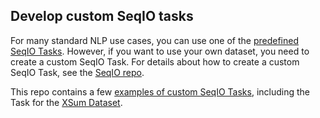 ## Develop custom SeqIO tasks

For many standard NLP use cases, you can use one of the
[predefined SeqIO Tasks](https://github.com/google-research/text-to-text-transfer-transformer/blob/main/t5/data/tasks.py).
However, if you want to use your own dataset, you need to create a custom SeqIO
Task. For details about how to create a custom SeqIO Task, see the [SeqIO
repo](https://github.com/google/seqio).  

This repo contains a few
[examples of custom SeqIO Tasks](https://github.com/GoogleCloudPlatform/t5x-on-vertex-ai/blob/master/examples/custom_tasks.py),
including the Task for the [XSum
Dataset](https://www.tensorflow.org/datasets/catalog/xsum).
